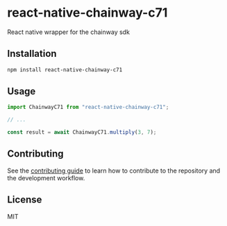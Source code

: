 # react-native-chainway-c71

React native wrapper for the chainway sdk

## Installation

```sh
npm install react-native-chainway-c71
```

## Usage

```js
import ChainwayC71 from "react-native-chainway-c71";

// ...

const result = await ChainwayC71.multiply(3, 7);
```

## Contributing

See the [contributing guide](CONTRIBUTING.md) to learn how to contribute to the repository and the development workflow.

## License

MIT
